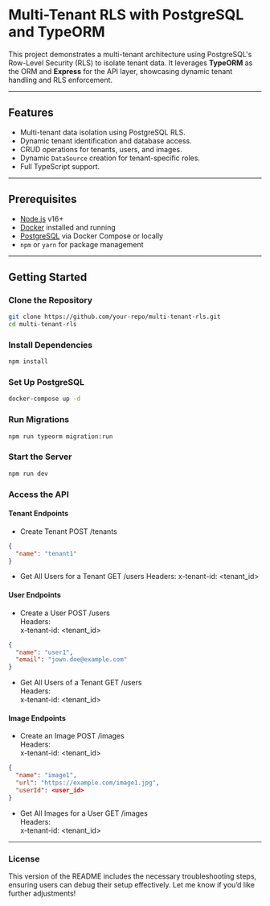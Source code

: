 # Multi-Tenant RLS with PostgreSQL and TypeORM

This project demonstrates a multi-tenant architecture using PostgreSQL's Row-Level Security (RLS) to isolate tenant data. It leverages **TypeORM** as the ORM and **Express** for the API layer, showcasing dynamic tenant handling and RLS enforcement.

---

## Features

- Multi-tenant data isolation using PostgreSQL RLS.
- Dynamic tenant identification and database access.
- CRUD operations for tenants, users, and images.
- Dynamic `DataSource` creation for tenant-specific roles.
- Full TypeScript support.

---

## Prerequisites

- [Node.js](https://nodejs.org/) v16+
- [Docker](https://www.docker.com/) installed and running
- [PostgreSQL](https://www.postgresql.org/) via Docker Compose or locally
- `npm` or `yarn` for package management

---

## Getting Started

### Clone the Repository

```bash
git clone https://github.com/your-repo/multi-tenant-rls.git
cd multi-tenant-rls
```

### Install Dependencies

```bash
npm install
```

### Set Up PostgreSQL
```bash
docker-compose up -d
```

### Run Migrations

```bash
npm run typeorm migration:run
```

### Start the Server

```bash
npm run dev
```

### Access the API

#### Tenant Endpoints
* Create Tenant
POST /tenants
```json
{
  "name": "tenant1"
}
```

* Get All Users for a Tenant
GET /users
Headers:
x-tenant-id: <tenant_id>

#### User Endpoints
* Create a User
POST /users  
Headers:  
  x-tenant-id: <tenant_id>
```json
{
  "name": "user1",
  "email": "jown.doe@example.com"
}
```

* Get All Users of a Tenant
GET /users  
Headers:  
  x-tenant-id: <tenant_id>

#### Image Endpoints
* Create an Image
POST /images  
Headers:    
  x-tenant-id: <tenant_id>
```json
{
  "name": "image1",
  "url": "https://example.com/image1.jpg",
  "userId": <user_id>
}
```

* Get All Images for a User
GET /images  
Headers:  
x-tenant-id: <tenant_id>  

---


### License 
This version of the README includes the necessary troubleshooting steps, ensuring users can debug their setup effectively. Let me know if you’d like further adjustments!